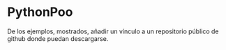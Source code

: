 # PythonPoo
De los ejemplos, mostrados, añadir un vínculo a un repositorio público de github donde puedan descargarse.
